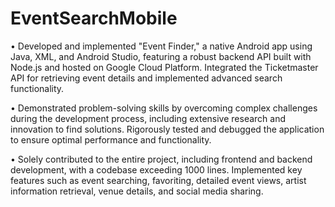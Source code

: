 # EventSearchMobile

• Developed and implemented "Event Finder," a native Android app using Java, XML, and Android Studio, featuring a robust backend API built with Node.js and hosted on Google Cloud Platform. Integrated the Ticketmaster API for retrieving event details and implemented advanced search functionality.

• Demonstrated problem-solving skills by overcoming complex challenges during the development process, including extensive research and innovation to find solutions. Rigorously tested and debugged the application to ensure optimal performance and functionality.

• Solely contributed to the entire project, including frontend and backend development, with a codebase exceeding 1000 lines. Implemented key features such as event searching, favoriting, detailed event views, artist information retrieval, venue details, and social media sharing.
